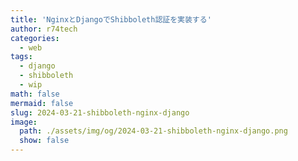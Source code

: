 ```yaml
---
title: 'NginxとDjangoでShibboleth認証を実装する'
author: r74tech
categories:
  - web
tags:
  - django
  - shibboleth
  - wip
math: false
mermaid: false
slug: 2024-03-21-shibboleth-nginx-django
image:
  path: ./assets/img/og/2024-03-21-shibboleth-nginx-django.png
  show: false
---
```


